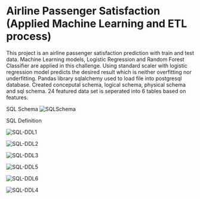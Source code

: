 # Airline Passenger Satisfaction (Applied Machine Learning and ETL process)
This project is an airline passenger satisfaction prediction with train and test data.  Machine Learning models, Logistic Regression and Random Forest Classifier are applied in this challenge.  Using standard scaler with logistic regression model predicts the desired result which is neither overfitting nor underfitting.
Pandas library sqlalchemy used to load file into postgresql database. Created conceputal schema, logical schema, physical schema and sql schema.  24 featured data set is seperated into 6 tables based on features.

SQL Schema
![SQLSchema](https://user-images.githubusercontent.com/83611005/162544185-3c851de9-ece0-4149-bbec-9ec2bcb4568a.png)

SQL Definition

![SQL-DDL1](https://user-images.githubusercontent.com/83611005/162544204-5892f886-d3b4-4c42-9c1e-8351ac3a8520.png)

![SQL-DDL2](https://user-images.githubusercontent.com/83611005/162544219-eceb0671-ff48-4b14-bc90-b54ef51171b6.png)

![SQL-DDL3](https://user-images.githubusercontent.com/83611005/162544236-ee92ce30-64db-426f-b01f-7d2d642b4d78.png)

![SQL-DDL5](https://user-images.githubusercontent.com/83611005/162591926-a7f95e2d-53b1-4986-904c-b6be1b0d8347.png)

![SQL-DDL6](https://user-images.githubusercontent.com/83611005/162591932-ea5ac6ec-9252-49e7-9bfa-97eddd6c4bcd.png)

![SQL-DDL4](https://user-images.githubusercontent.com/83611005/162544255-6bae50aa-629d-43af-97ba-de8ed8071cc5.png)




